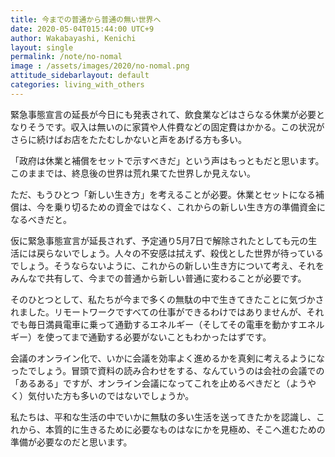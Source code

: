 ```yaml
---
title: 今までの普通から普通の無い世界へ
date: 2020-05-04T015:44:00 UTC+9
author: Wakabayashi, Kenichi
layout: single
permalink: /note/no-nomal
image : /assets/images/2020/no-nomal.png
attitude_sidebarlayout: default
categories: living_with_others
---
```

緊急事態宣言の延長が今日にも発表されて、飲食業などはさらなる休業が必要となりそうです。収入は無いのに家賃や人件費などの固定費はかかる。この状況がさらに続けばお店をたたむしかないと声をあげる方も多い。

「政府は休業と補償をセットで示すべきだ」という声はもっともだと思います。このままでは、終息後の世界は荒れ果てた世界しか見えない。

ただ、もうひとつ「新しい生き方」を考えることが必要。休業とセットになる補償は、今を乗り切るための資金ではなく、これからの新しい生き方の準備資金になるべきだと。

仮に緊急事態宣言が延長されず、予定通り5月7日で解除されたとしても元の生活には戻らないでしょう。人々の不安感は拭えず、殺伐とした世界が待っているでしょう。そうならないように、これからの新しい生き方について考え、それをみんなで共有して、今までの普通から新しい普通に変わることが必要です。

そのひとつとして、私たちが今まで多くの無駄の中で生きてきたことに気づかされました。リモートワークですべての仕事ができるわけではありませんが、それでも毎日満員電車に乗って通勤するエネルギー（そしてその電車を動かすエネルギー）を使ってまで通勤する必要がないこともわかったはずです。

会議のオンライン化で、いかに会議を効率よく進めるかを真剣に考えるようになったでしょう。冒頭で資料の読み合わせをする、なんていうのは会社の会議での「あるある」ですが、オンライン会議になってこれを止めるべきだと（ようやく）気付いた方も多いのではないでしょうか。

私たちは、平和な生活の中でいかに無駄の多い生活を送ってきたかを認識し、これから、本質的に生きるために必要なものはなにかを見極め、そこへ進むための準備が必要なのだと思います。
